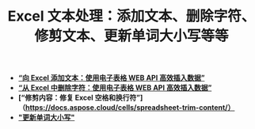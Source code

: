 ﻿---
title: Excel 文本处理：添加文本、删除字符、修剪文本、更新单词大小写等等
second_title: Documen
linktitle: 文本处理
type: docs
url: /zh/text-processing/
keywords: "Excel Text Processing: Add Text, Remove Characters, Trim Text, Update Word Case, Convert Text, Split Text, Merge Text, Replace Text, Find Text, Count Text, Text to PDF, Text to CSV, Text to JSON, Text to Markdow"
description: Aspose.Cells Cloud REST API 支持对 Excel 文件进行合并和拆分。SDK 支持多种开发语言，包括 Android、C#、Go、Java、NodeJS、Perl、PHP、Python、Ruby 和 Swift。
weight: 20
---
- **[“向 Excel 添加文本：使用电子表格 WEB API 高效插入数据”](https://docs.aspose.cloud/cells/excel-add-text/)**
- **[“从 Excel 中删除字符：使用电子表格 WEB API 高效插入数据”](https://docs.aspose.cloud/cells/excel-remove-characters/)**
- **[“修剪内容：修复 Excel 空格和换行符”]（https://docs.aspose.cloud/cells/spreadsheet-trim-content/）**
- **["更新单词大小写"](https://docs.aspose.cloud/cells/post-update-word-case/)**
